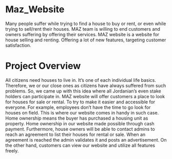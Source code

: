 # Maz_Website
Many people suffer while trying to find a house to buy or rent, or even while trying to sell/rent their houses. MAZ team is willing to end customers and owners suffering by offering their services. MAZ website is a website for house selling and renting. Offering a lot of new features, targeting customer satisfaction. 

# Project Overview
All citizens need houses to live in. It’s one of each individual life basics. Therefore, we or our close ones as citizens have always suffered from such problems. So, we came up with this idea where all Jordanian’s even stake holders can participate in. MAZ website will offer customers a place to look for houses for sale or rental. To try to make it easier and accessible for everyone. For example, employees don’t have the time to go look for houses on field. This is where our website comes in handy in such case.
Home ownership means the buyer has purchased a housing unit as property. Home ownership in our website made possible through cash payment. Furthermore, house owners will be able to contact admins to reach an agreement to list their houses for rental or sale. When an agreement is reached the admin validates it and posts an advertisement. On the other hand, customers can view our website and utilize all features freely. 

